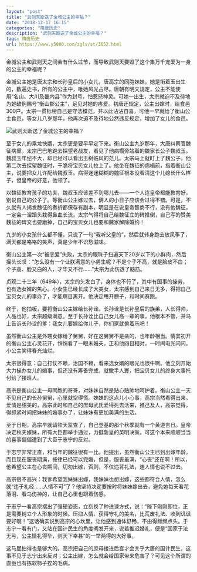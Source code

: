```yaml
---
layout: "post"
title: "武则天断送了金城公主的幸福？"
date: "2018-12-17 16:15"
categories: "隋唐历史"
description: "武则天断送了金城公主的幸福？"
tags: 隋唐历史
url: https://www.y5000.com/zgls/st/3652.html
---
```






金城公主和武则天之间会有什么过节，而导致武则天要毁了这个集万千宠爱为一身的公主的幸福呢？

金城公主她是唐太宗和长孙皇后的小女儿，唐高宗的同胞妹妹。她是衔着玉出生的，数遍史书，所有的公主中，唯她风光占尽。唐朝有明文规定，公主不能使用“名山、大川及畿内县”作为封号，怕惹怒神灵。可她一出生，太宗就迫不及待地为她破例赐号“衡山郡公主”，足见对她的疼爱。初唐还规定，公主出嫁时，给食邑300户。太宗一贯标榜自己是守法模范，并以此沾沾自喜，可他一早就给了衡山公主食邑，等女儿八岁那年，他再次迫不及待地公然违反规定，增加了女儿的食邑。

![武则天断送了金城公主的幸福？](/uploads/allimg/161020/6-161020143140295.JPG)

至于女儿的乘龙快婿，太宗更是要早早定下来。衡山公主九岁那年，大唐纠察官魏征病重，太宗巴巴地跑去探望老战友，看见了他病榻旁站着的魏家长公子魏叔玉。魏叔玉年纪不大，却已经可以看出玉树临风的范儿。太宗马上就盯上了魏公子，他第二次去探望魏征时，干脆将宝贝女儿拉上了。他坐在魏征的病榻前，指着衡山公主，说要把女儿许配给魏叔玉。病得迷迷糊糊的魏征根本没看清这个儿媳长什么样子，但皇帝的好意，他领了。

以魏征教育孩子的功夫，魏叔玉应该差不到哪儿去——一个人连皇帝都能教育好，别说自己的公子了。等衡山公主嫁过去，俩人的小日子应该会过得不错。可是，不久就有人揭发魏征的奏折都保存有副本，明显是在说皇帝智商不行，没有他魏征，一定会一溜跟头栽得鼻血长流。太宗气得将自己给魏征立的碑推倒，自己写的赞美魏征的碑文也要磨掉，自己的宝贝女儿也要和魏家解除婚约！

九岁的小女孩什么都不懂，只说了一句“我听父皇的”，然后就转身跑去放风筝了，满天都是咯咯的笑声，真是少年不识愁滋味。

衡山公主第一次“被恋爱”失败，太宗的眼珠子扫遍天下20岁以下的小鲜肉，然后摇头长叹：“怎么没有一个让朕满意的小男生呢？不是个子不高，就是脸皮不白；个子高、脸又白的人，才华又不行……”太宗为此伤透了脑筋。

贞观二十三年（649年），太宗的头发白了，身体也不行了，其中有国事的操劳，也有选女婿的焦心。小女生已经长成了大美女，太宗感到自己来日无多，得把自己宝贝女儿的事办了，才能瞑目离开。他决定甩开膀子，和时间赛跑。

终于，他拍板，要将衡山公主嫁给长孙诠。长孙诠是长孙皇后的族弟，人长得帅，人品也好，太宗超级满意。至于长孙诠比自己女儿高一辈的事，他根本不管，并马上告诉长孙诠的爹：我女儿要嫁给你儿子，你们家就偷着乐吧！

虽然衡山公主是外甥女嫁给了舅舅，好在这舅舅不是亲的，也年龄相当。情窦初开的衡山公主心灵花开，悄悄看了一眼未婚夫，正和他四目相对，一时间电光闪闪。小公主笑得春光灿烂。

太宗很得意：自己打仗不赖，治国不赖，看来选女婿的眼光也很牛啊。他立刻开始大力操办女儿的婚事，但还没有筹备完成，就撒手人寰，把宝贝女儿的终身大事托付给了接班人。

高宗是衡山公主一母同胞的哥哥，对妹妹自然是贴心贴肺地呵护着。衡山公主一天不见自己的长孙舅舅，心里就空得慌。妹妹的这点儿小心事，高宗当然看得出来。爱情是甜美的，高宗此时和自己的庶母武氏爱得死去活来，推己及人，高宗觉得，得抓紧时间把妹妹的婚事办了，让妹妹有更加美满的生活。

至于日期，高宗早就请钦天监查了，自己登基的那个秋季就有一个黄道吉日。皇帝决定秋天嫁妹，所有大臣都举手通过，力挺新皇的英明决策。可这个本来顺顺当当的喜事偏偏遭到了大臣于志宁的反对。

于志宁非常正直，和当年的魏征很有一比。他提出，虽然衡山公主已到出嫁年龄，而且现在服丧期满，按律已经可以完婚，但是，服丧虽满，“心丧”还在啊！所以，他希望公主在心丧期间，切勿出嫁，否则，不仅违背礼法，连人情也说不过去。

高宗很不高兴：我爹希望我妹妹出嫁，我妹妹也想出嫁，这些都符合人情，怎么就“违于礼经……人情不可”了？他坚持决定要按时将妹妹嫁出去，避免她每天看花落泪、看鸟伤神的，让自己心里也跟着伤感。

于志宁一看高宗摆出了强硬姿态，立刻换了种进谏方式，说：“陛下刚刚即位，正是需要树立个人形象的时候。压抑人情、获得守礼的美名，比荒废礼法、收到讥讽要好啊！”这话确实说到高宗的心坎里，让他感到通体舒畅，不由得频频点头。于志宁一看有门，又站在国计民生的角度阐发开来，说若推迟婚礼，便是“国家于法无亏，公主情礼得毕，则天下幸甚”的一举两得的大好事。

这马屁拍得也是够大的。高宗把自己的庶母接进后宫才会关乎大唐的国计民生，这事不见于志宁出来反对；公主出嫁，怎么就会给国家带来危害了？可见这个所谓的直臣也有拣软柿子捏的毛病。
